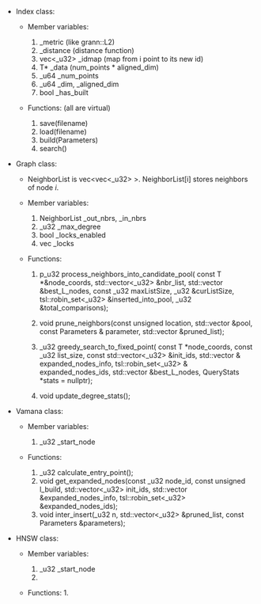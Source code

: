 - Index class:
    - Member variables:
        1. _metric (like grann::L2)
        2. _distance (distance function)
        3. vec<_u32> _idmap (map from i point to its new id)
        4. T* _data (num_points * aligned_dim)
        5. _u64 _num_points
        6. _u64 _dim, _aligned_dim
        7. bool _has_built

    - Functions: (all are virtual)
        1. save(filename)
        2. load(filename)
        3. build(Parameters)
        4. search()

- Graph class:
    - NeighborList is vec<vec<_u32> >. NeighborList[i] stores neighbors of node $i$.

    - Member variables:
        1. NeighborList _out_nbrs, _in_nbrs
        2. _u32 _max_degree
        3. bool _locks_enabled
        4. vec<mutex> _locks

    - Functions:
        1.  p_u32 process_neighbors_into_candidate_pool(
        const T *&node_coords, std::vector<_u32> &nbr_list,
        std::vector<Neighbor> &best_L_nodes, const _u32 maxListSize,
        _u32 &curListSize, tsl::robin_set<_u32> &inserted_into_pool,
        _u32 &total_comparisons);

        2. void prune_neighbors(const unsigned location, std::vector<Neighbor> &pool,
                         const Parameters &     parameter,
                         std::vector<unsigned> &pruned_list);

        3. _u32 greedy_search_to_fixed_point(
        const T *node_coords, const _u32 list_size,
        const std::vector<_u32> &init_ids,
        std::vector<Neighbor> &  expanded_nodes_info,
        tsl::robin_set<_u32> &   expanded_nodes_ids,
        std::vector<Neighbor> &best_L_nodes, QueryStats *stats = nullptr);

        4. void update_degree_stats();

- Vamana class:
    - Member variables:
        1. _u32 _start_node
    
    - Functions:
        1. _u32 calculate_entry_point();
        2. void get_expanded_nodes(const _u32 node_id, const unsigned l_build,
                              std::vector<_u32>     init_ids,
                              std::vector<Neighbor> &expanded_nodes_info,
                              tsl::robin_set<_u32>  &expanded_nodes_ids);
        3. void inter_insert(_u32 n, std::vector<_u32> &pruned_list,
                        const Parameters &parameters);

- HNSW class:   
    - Member variables:
        1. _u32 _start_node
        2. 

    - Functions:
        1. 